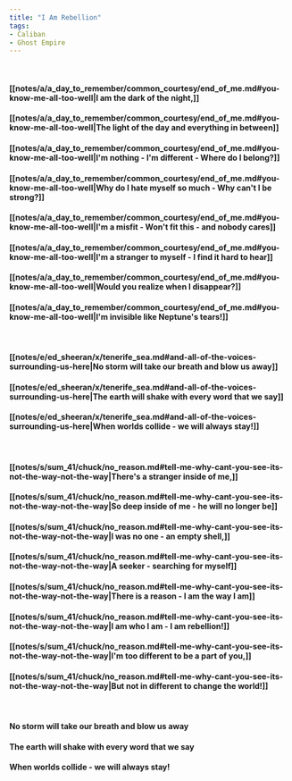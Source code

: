 ```yaml
---
title: "I Am Rebellion"
tags:
- Caliban
- Ghost Empire
---
```

&nbsp;
#### [[notes/a/a_day_to_remember/common_courtesy/end_of_me.md#you-know-me-all-too-well|I am the dark of the night,]]
#### [[notes/a/a_day_to_remember/common_courtesy/end_of_me.md#you-know-me-all-too-well|The light of the day and everything in between]]
#### [[notes/a/a_day_to_remember/common_courtesy/end_of_me.md#you-know-me-all-too-well|I'm nothing - I'm different - Where do I belong?]]
#### [[notes/a/a_day_to_remember/common_courtesy/end_of_me.md#you-know-me-all-too-well|Why do I hate myself so much - Why can't I be strong?]]
#### [[notes/a/a_day_to_remember/common_courtesy/end_of_me.md#you-know-me-all-too-well|I'm a misfit - Won't fit this - and nobody cares]]
#### [[notes/a/a_day_to_remember/common_courtesy/end_of_me.md#you-know-me-all-too-well|I'm a stranger to myself - I find it hard to hear]]
#### [[notes/a/a_day_to_remember/common_courtesy/end_of_me.md#you-know-me-all-too-well|Would you realize when I disappear?]]
#### [[notes/a/a_day_to_remember/common_courtesy/end_of_me.md#you-know-me-all-too-well|I'm invisible like Neptune's tears!]]
&nbsp;
#### [[notes/e/ed_sheeran/x/tenerife_sea.md#and-all-of-the-voices-surrounding-us-here|No storm will take our breath and blow us away]]
#### [[notes/e/ed_sheeran/x/tenerife_sea.md#and-all-of-the-voices-surrounding-us-here|The earth will shake with every word that we say]]
#### [[notes/e/ed_sheeran/x/tenerife_sea.md#and-all-of-the-voices-surrounding-us-here|When worlds collide - we will always stay!]]
&nbsp;
#### [[notes/s/sum_41/chuck/no_reason.md#tell-me-why-cant-you-see-its-not-the-way-not-the-way|There's a stranger inside of me,]]
#### [[notes/s/sum_41/chuck/no_reason.md#tell-me-why-cant-you-see-its-not-the-way-not-the-way|So deep inside of me - he will no longer be]]
#### [[notes/s/sum_41/chuck/no_reason.md#tell-me-why-cant-you-see-its-not-the-way-not-the-way|I was no one - an empty shell,]]
#### [[notes/s/sum_41/chuck/no_reason.md#tell-me-why-cant-you-see-its-not-the-way-not-the-way|A seeker - searching for myself]]
#### [[notes/s/sum_41/chuck/no_reason.md#tell-me-why-cant-you-see-its-not-the-way-not-the-way|There is a reason - I am the way I am]]
#### [[notes/s/sum_41/chuck/no_reason.md#tell-me-why-cant-you-see-its-not-the-way-not-the-way|I am who I am - I am rebellion!]]
#### [[notes/s/sum_41/chuck/no_reason.md#tell-me-why-cant-you-see-its-not-the-way-not-the-way|I'm too different to be a part of you,]]
#### [[notes/s/sum_41/chuck/no_reason.md#tell-me-why-cant-you-see-its-not-the-way-not-the-way|But not in different to change the world!]]
&nbsp;
#### No storm will take our breath and blow us away
#### The earth will shake with every word that we say
#### When worlds collide - we will always stay!
